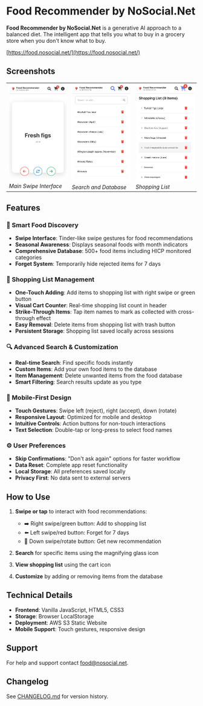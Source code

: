 # Food Recommender by NoSocial.Net

**Food Recommender by NoSocial.Net** is a generative AI approach to a balanced diet. The intelligent app that tells you what to buy in a grocery store when you don't know what to buy.

[https://food.nosocial.net/](https://food.nosocial.net/)

## Screenshots

<table>
  <tr>
    <td><img src="screenshots/main-swipe-interface.jpg" width="250" alt="Main Swipe Interface"><br><em>Main Swipe Interface</em></td>
    <td><img src="screenshots/search-and-database.jpg" width="250" alt="Search and Database"><br><em>Search and Database</em></td>
    <td><img src="screenshots/shopping-list.jpg" width="250" alt="Shopping List"><br><em>Shopping List</em></td>
  </tr>
</table>

## Features

### 🍎 Smart Food Discovery
- **Swipe Interface**: Tinder-like swipe gestures for food recommendations
- **Seasonal Awareness**: Displays seasonal foods with month indicators
- **Comprehensive Database**: 500+ food items including HICP monitored categories
- **Forget System**: Temporarily hide rejected items for 7 days

### 🛒 Shopping List Management
- **One-Touch Adding**: Add items to shopping list with right swipe or green button
- **Visual Cart Counter**: Real-time shopping list count in header
- **Strike-Through Items**: Tap item names to mark as collected with cross-through effect
- **Easy Removal**: Delete items from shopping list with trash button
- **Persistent Storage**: Shopping list saved locally across sessions

### 🔍 Advanced Search & Customization
- **Real-time Search**: Find specific foods instantly
- **Custom Items**: Add your own food items to the database
- **Item Management**: Delete unwanted items from the food database
- **Smart Filtering**: Search results update as you type

### 📱 Mobile-First Design
- **Touch Gestures**: Swipe left (reject), right (accept), down (rotate)
- **Responsive Layout**: Optimized for mobile and desktop
- **Intuitive Controls**: Action buttons for non-touch interactions
- **Text Selection**: Double-tap or long-press to select food names

### ⚙️ User Preferences
- **Skip Confirmations**: "Don't ask again" options for faster workflow
- **Data Reset**: Complete app reset functionality
- **Local Storage**: All preferences saved locally
- **Privacy First**: No data sent to external servers

## How to Use

1. **Swipe or tap** to interact with food recommendations:
   - ➡️ Right swipe/green button: Add to shopping list
   - ⬅️ Left swipe/red button: Forget for 7 days
   - 🔄 Down swipe/rotate button: Get new recommendation

2. **Search** for specific items using the magnifying glass icon

3. **View shopping list** using the cart icon

4. **Customize** by adding or removing items from the database

## Technical Details

- **Frontend**: Vanilla JavaScript, HTML5, CSS3
- **Storage**: Browser LocalStorage
- **Deployment**: AWS S3 Static Website
- **Mobile Support**: Touch gestures, responsive design

## Support
For help and support contact [food@nosocial.net](mailto:food@nosocial.net).

## Changelog
See [CHANGELOG.md](CHANGELOG.md) for version history.
